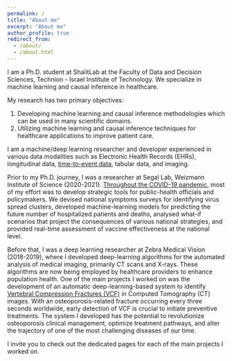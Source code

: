 ```yaml
---
permalink: /
title: "About me"
excerpt: "About me"
author_profile: true
redirect_from: 
  - /about/
  - /about.html
---
```



I am a Ph.D. student at ShalitLab at the Faculty of Data and Decision Sciences, Technion - Israel Institute of Technology. We specialize in machine learning and causal inference in healthcare.

My research has two primary objectives:

1. Developing machine learning and causal inference methodologies which can be used in many scientific domains.
2. Utilizing machine learning and causal inference techniques for healthcare applications to improve patient care.

I am a machine/deep learning researcher and developer experienced in various data modalities such as Electronic Health Records (EHRs), longitudinal data, [time-to-event data](https://tomer1812.github.io/projects-pydts/), tabular data, and imaging.

Prior to my Ph.D. journey, I was a researcher at Segal Lab, Weizmann Institute of Science (2020-2021). [Throughout the COVID-19 pandemic](https://tomer1812.github.io/projects-covid/), most of my effort was to develop strategic tools for public-health officials and policymakers. We devised national symptoms surveys for identifying virus spread clusters, developed machine-learning models for predicting the future number of hospitalized patients and deaths, analysed what-if scenarios that project the consequences of various national strategies, and provided real-time assessment of vaccine effectiveness at the national level.

Before that, I was a deep learning researcher at Zebra Medical Vision (2018-2019), where I developed deep-learning algorithms for the automated analysis of medical imaging, primarily CT scans and X-rays. These algorithms are now being employed by healthcare providers to enhance population health. One of the main projects I worked on was the development of an automatic deep-learning-based system to identify [Vertebral Compression Fractures (VCF)](https://tomer1812.github.io/projects-vcf/) in Computed Tomography (CT) images. With an osteoporosis-related fracture occurring every three seconds worldwide, early detection of VCF is crucial to initiate preventive treatments. The system I developed has the potential to revolutionize osteoporosis clinical management, optimize treatment pathways, and alter the trajectory of one of the most challenging diseases of our time.

I invite you to check out the dedicated pages for each of the main projects I worked on. 